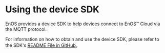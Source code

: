 # Using the device SDK

EnOS provides a device SDK to help devices connect to EnOS™ Cloud via the MQTT protocol.

For information on how to obtain and use the device SDK, please refer to the SDK's [README File in GitHub](https://github.com/EnvisionIot/enos-mqtt-java-sdk/blob/master/README.md)。
